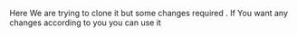 Here We are trying to clone it but some changes required . 
If You want any changes according to you you can use it
